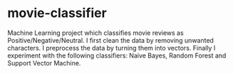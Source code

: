 # movie-classifier

Machine Learning project which classifies movie reviews as Positive/Negative/Neutral. I first clean the data by removing unwanted characters. I preprocess the data by turning them into vectors. Finally I experiment with the following classifiers: Naive Bayes, Random Forest and Support Vector Machine.  
